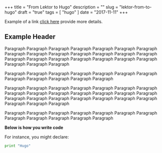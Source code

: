 +++
title = "From Lektor to Hugo"
description = ""
slug = "lektor-from-to-hugo"
draft = "true"
tags = [
    "hugo"
]
date = "2017-11-11"
+++

Example of a link [click here](https://news.ycombinator.com) provide more details.

## Example Header

Paragraph Paragraph Paragraph Paragraph Paragraph Paragraph
Paragraph Paragraph Paragraph Paragraph Paragraph Paragraph
Paragraph Paragraph Paragraph Paragraph Paragraph Paragraph
Paragraph Paragraph Paragraph Paragraph Paragraph Paragraph

Paragraph Paragraph Paragraph Paragraph Paragraph Paragraph
Paragraph Paragraph Paragraph Paragraph Paragraph Paragraph

Paragraph Paragraph Paragraph Paragraph Paragraph Paragraph
Paragraph Paragraph Paragraph Paragraph Paragraph Paragraph
Paragraph Paragraph Paragraph Paragraph Paragraph Paragraph
Paragraph Paragraph Paragraph Paragraph Paragraph Paragraph

Paragraph Paragraph Paragraph Paragraph Paragraph Paragraph
Paragraph Paragraph Paragraph Paragraph Paragraph Paragraph

**Below is how you write code**

For instance, you might declare:

```python
print "Hugo"
```

